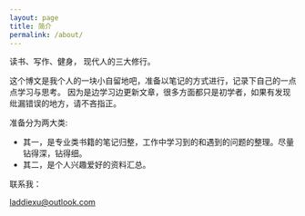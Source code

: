 ```yaml
---
layout: page
title: 简介
permalink: /about/
---
```


读书、写作、健身， 现代人的三大修行。

这个博文是我个人的一块小自留地吧，准备以笔记的方式进行，记录下自己的一点点学习与思考。
因为是边学习边更新文章，很多方面都只是初学者，如果有发现纰漏错误的地方，请不吝指正。

准备分为两大类:

+ 其一，是专业类书籍的笔记归整，工作中学习到的和遇到的问题的整理。尽量钻得深，钻得细。
+ 其二，是个人兴趣爱好的资料汇总。


联系我：

laddiexu@outlook.com
